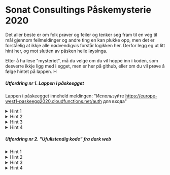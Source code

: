 # Sonat Consultings Påskemysterie 2020


Det aller beste er om folk prøver og feiler og tenker seg fram til en veg til mål gjennom feilmeldinger og andre ting en kan plukke opp, men det er forståelig at ikkje alle nødvendigvis forstår logikken her. Derfor legg eg ut litt hint her, og mot slutten av påsken heile løysinga.

Etter å ha lese "mysteriet", må du velge om du vil hoppe inn i koden, som desverre ikkje ligg med i egget, men er her på github, eller om du vil prøve å følge hintet på lappen. H

<h5>Utfordring nr 1. Lappen i påskeegget</h5>

Lappen i påskeegget inneheld meldingen: "Используйте https://europe-west1-paskeegg2020.cloudfunctions.net/auth для входа"

<details>
  <summary>Hint 1</summary>
Den russiske delen av meldingen betyr i grunn ingenting
</details>
<details>
  <summary>Hint 2</summary>
Prøv å kall adressa med ulike metoder og parameter
</details>
<details>
  <summary>Hint 3</summary>
Hvis feilmelding endrer seg så er du nok på sporet
</details>
<details>
  <summary>Hint 4</summary>
Du bør sende en gyldig JSON body, og finne ut kva felt som trengs
</details>

<h5>Utfordring nr 2. "Ufullstendig kode" fra dark web</h5>
<details>
  <summary>Hint 1</summary>
  Prøv å kompilere koden
</details>
<details>
  <summary>Hint 2</summary>
  Installer korrekt IDE og pakker/avhengigheter
</details>
<details>
  <summary>Hint 3</summary>
  Les kommentarer i koden og følg de om nødvendig
</details>
<details>
  <summary>Hint 4</summary>
  Du treng info fått fra lappen for å komme i mål
</details>

